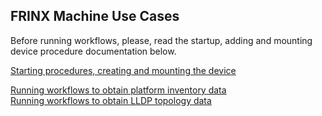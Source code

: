 ## FRINX Machine Use Cases

Before running workflows, please, read the startup, adding and mounting device procedure documentation below.

[Starting procedures, creating and mounting the device](Starting_procedures_and_creating_a_new_device.md)  

[Running workflows to obtain platform inventory data](Running_workflows_to_obtain_platform_inventory_data/use_case_obtain_platform_inventory.md)  
[Running workflows to obtain LLDP topology data](Running_workflows_to_obtain_LLDP_topology_data/Use_case_Obtain_LLDP_Topology.md)  
